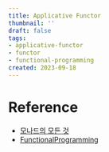 ```yaml
---
title: Applicative Functor
thumbnail: ''
draft: false
tags:
- applicative-functor
- functor
- functional-programming
created: 2023-09-18
---
```


# Reference

* [모나드의 모든 것](https://www.youtube.com/@antel588)
* [FunctionalProgramming](https://github.com/wansook0316/FunctionalProgramming)
